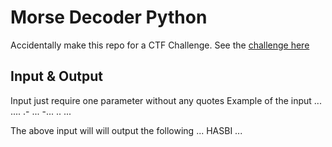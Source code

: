 # Morse Decoder Python
Accidentally make this repo for a CTF Challenge. See the [challenge here](https://ctflearn.com/index.php?action=find_problem_details&problem_id=309)

## Input & Output
Input just require one parameter without any quotes
Example of the input
...
.... .- ... -... ..
...

The above input will will output the following
...
HASBI
...
